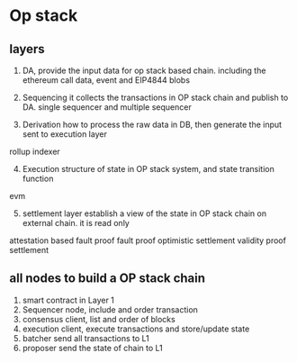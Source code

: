 # Op stack

## layers

1. DA, provide the input data for op stack based chain. including the ethereum call data, event and EIP4844 blobs

2. Sequencing
it collects the transactions in OP stack chain and publish to DA.
single sequencer and multiple sequencer

3. Derivation
how to process the raw data in DB, then generate the input sent to execution layer

rollup
indexer

4. Execution
structure of state in OP stack system, and state transition function

evm


5. settlement layer
establish a view of the state in OP stack chain on external chain.  it is read only

attestation based fault proof
fault proof optimistic settlement
validity proof settlement




## all nodes to build a OP stack chain
1. smart contract in Layer 1
2. Sequencer node, include and order transaction
3. consensus client, list and order of blocks
4. execution client, execute transactions and store/update state
5. batcher send all transactions to L1
6. proposer send the state of chain to L1


